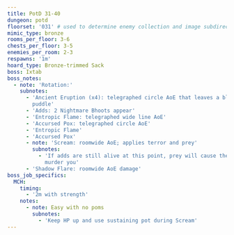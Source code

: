 ```yaml
---
title: PotD 31-40
dungeon: potd
floorset: '031' # used to determine enemy collection and image subdirectory
mimic_type: bronze
rooms_per_floor: 3-6
chests_per_floor: 3-5
enemies_per_room: 2-3
respawns: '1m'
hoard_type: Bronze-trimmed Sack
boss: Ixtab
boss_notes:
  - note: 'Rotation:'
    subnotes:
      - 'Ancient Eruption (x4): telegraphed circle AoE that leaves a bleed
        puddle'
      - 'Adds: 2 Nightmare Bhoots appear'
      - 'Entropic Flame: telegraphed wide line AoE'
      - 'Accursed Pox: telegraphed circle AoE'
      - 'Entropic Flame'
      - 'Accursed Pox'
      - note: 'Scream: roomwide AoE; applies terror and prey'
        subnotes:
          - 'If adds are still alive at this point, prey will cause them to
            murder you'
      - 'Shadow Flare: roomwide AoE damage'
boss_job_specifics:
  MCH:
    timing:
      - '2m with strength'
    notes:
      - note: Easy with no poms
        subnotes:
          - 'Keep HP up and use sustaining pot during Scream'
---
```

